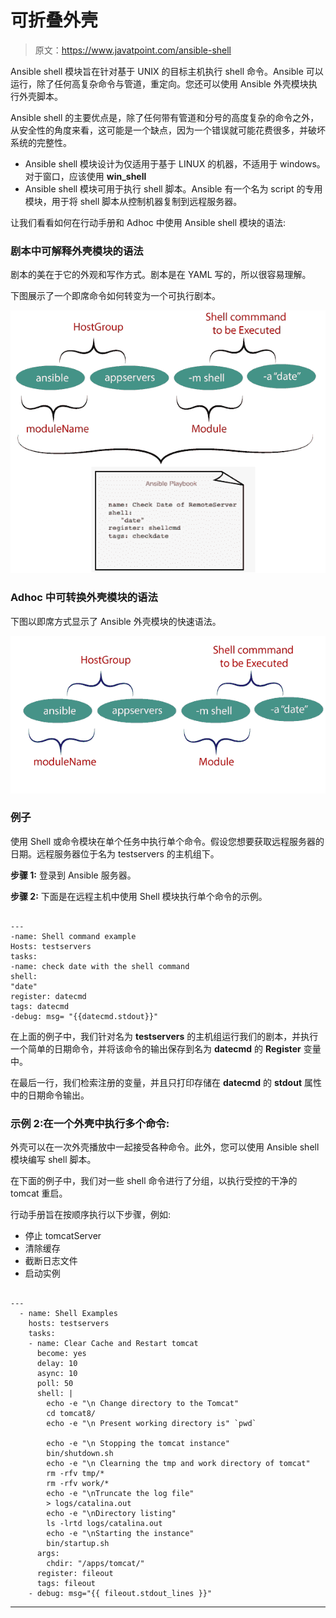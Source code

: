 # 可折叠外壳

> 原文：<https://www.javatpoint.com/ansible-shell>

Ansible shell 模块旨在针对基于 UNIX 的目标主机执行 shell 命令。Ansible 可以运行，除了任何高复杂命令与管道，重定向。您还可以使用 Ansible 外壳模块执行外壳脚本。

Ansible shell 的主要优点是，除了任何带有管道和分号的高度复杂的命令之外，从安全性的角度来看，这可能是一个缺点，因为一个错误就可能花费很多，并破坏系统的完整性。

*   Ansible shell 模块设计为仅适用于基于 LINUX 的机器，不适用于 windows。对于窗口，应该使用 **win_shell**
*   Ansible shell 模块可用于执行 shell 脚本。Ansible 有一个名为 script 的专用模块，用于将 shell 脚本从控制机器复制到远程服务器。

让我们看看如何在行动手册和 Adhoc 中使用 Ansible shell 模块的语法:

### 剧本中可解释外壳模块的语法

剧本的美在于它的外观和写作方式。剧本是在 YAML 写的，所以很容易理解。

下图展示了一个即席命令如何转变为一个可执行剧本。

![Ansible Shell](img/159b1f7fdf4b2d92a111243be77426b5.png)

### Adhoc 中可转换外壳模块的语法

下图以即席方式显示了 Ansible 外壳模块的快速语法。

![Ansible Shell](img/b0ef28fcc67dff0711abacf035650783.png)

### 例子

使用 Shell 或命令模块在单个任务中执行单个命令。假设您想要获取远程服务器的日期。远程服务器位于名为 testservers 的主机组下。

**步骤 1:** 登录到 Ansible 服务器。

**步骤 2:** 下面是在远程主机中使用 Shell 模块执行单个命令的示例。

```

---
-name: Shell command example 
Hosts: testservers
tasks:
-name: check date with the shell command
shell:
"date"
register: datecmd
tags: datecmd
-debug: msg= "{{datecmd.stdout}}"

```

在上面的例子中，我们针对名为 **testservers** 的主机组运行我们的剧本，并执行一个简单的日期命令，并将该命令的输出保存到名为 **datecmd** 的 **Register** 变量中。

在最后一行，我们检索注册的变量，并且只打印存储在 **datecmd** 的 **stdout** 属性中的日期命令输出。

### 示例 2:在一个外壳中执行多个命令:

外壳可以在一次外壳播放中一起接受各种命令。此外，您可以使用 Ansible shell 模块编写 shell 脚本。

在下面的例子中，我们对一些 shell 命令进行了分组，以执行受控的干净的 tomcat 重启。

行动手册旨在按顺序执行以下步骤，例如:

*   停止 tomcatServer
*   清除缓存
*   截断日志文件
*   启动实例

```

---
  - name: Shell Examples
    hosts: testservers
    tasks:
    - name: Clear Cache and Restart tomcat
      become: yes
      delay: 10
      async: 10
      poll: 50
      shell: |
        echo -e "\n Change directory to the Tomcat"
        cd tomcat8/
        echo -e "\n Present working directory is" `pwd`

        echo -e "\n Stopping the tomcat instance"
        bin/shutdown.sh
        echo -e "\n Clearning the tmp and work directory of tomcat"
        rm -rfv tmp/*
        rm -rfv work/*
        echo -e "\nTruncate the log file"
        > logs/catalina.out
        echo -e "\nDirectory listing"
        ls -lrtd logs/catalina.out
        echo -e "\nStarting the instance"
        bin/startup.sh    
      args:
        chdir: "/apps/tomcat/"
      register: fileout
      tags: fileout 
    - debug: msg="{{ fileout.stdout_lines }}"

```

* * *